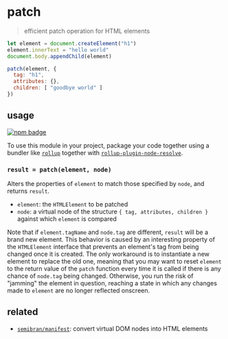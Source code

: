 # patch
> efficient patch operation for HTML elements

```js
let element = document.createElement("h1")
element.innerText = "hello world"
document.body.appendChild(element)

patch(element, {
  tag: "h1",
  attributes: {},
  children: [ "goodbye world" ]
})
```

## usage
[![npm badge]][npm package]

To use this module in your project, package your code together using a bundler like [`rollup`][rollup/rollup] together with [`rollup-plugin-node-resolve`][rollup/rollup-plugin-node-resolve].

### `result = patch(element, node)`
Alters the properties of `element` to match those specified by `node`, and returns `result`.

* `element`: the `HTMLElement` to be patched
* `node`: a virtual node of the structure `{ tag, attributes, children }` against which `element` is compared

Note that if `element.tagName` and `node.tag` are different, `result` will be a brand new element. This behavior is caused by an interesting property of the `HTMLElement` interface that prevents an element's tag from being changed once it is created. The only workaround is to instantiate a new element to replace the old one, meaning that you may want to reset `element` to the return value of the `patch` function every time it is called if there is any chance of `node.tag` being changed. Otherwise, you run the risk of "jamming" the element in question, reaching a state in which any changes made to `element` are no longer reflected onscreen.

## related
* [`semibran/manifest`][semibran/manifest]: convert virtual DOM nodes into HTML elements

[npm package]:                       https://npmjs.com/package/@semibran/patch
[npm badge]:                         https://nodei.co/npm/@semibran/patch.png?mini
[rollup/rollup]:                     https://github.com/rollup/rollup
[rollup/rollup-plugin-node-resolve]: https://github.com/rollup/rollup-plugin-node-resolve
[semibran/manifest]:                 https://github.com/semibran/manifest
